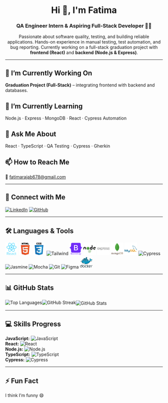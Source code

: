 <h1 align="center">Hi 👋, I'm Fatima</h1>
<h3 align="center">QA Engineer Intern & Aspiring Full-Stack Developer 👩‍💻</h3>
<p align="center">
Passionate about software quality, testing, and building reliable applications. Hands-on experience in manual testing, test automation, and bug reporting. Currently working on a full-stack graduation project with <b>frontend (React)</b> and <b>backend (Node.js & Express)</b>.
</p>

---

## 🔭 I’m Currently Working On
**Graduation Project (Full-Stack)** – integrating frontend with backend and databases.  

## 🌱 I’m Currently Learning
Node.js · Express · MongoDB · React · Cypress Automation  

## 💬 Ask Me About
React · TypeScript · QA Testing · Cypress · Gherkin  

## 📫 How to Reach Me
📧 fatimarajab678@gmail.com  

---

## 🤝 Connect with Me
<p align="left">
<a href="https://linkedin.com/in/fatima-rajab-497972275" target="_blank"><img align="center" src="https://raw.githubusercontent.com/rahuldkjain/github-profile-readme-generator/master/src/images/icons/Social/linked-in-alt.svg" alt="LinkedIn" height="30" width="40" /></a>
<a href="https://github.com/fatimarajab12" target="_blank"><img align="center" src="https://raw.githubusercontent.com/rahuldkjain/github-profile-readme-generator/master/src/images/icons/Social/github.svg" alt="GitHub" height="30" width="40" /></a>
</p>

---

## 🛠 Languages & Tools
<p align="left">
<!-- Frontend -->
<img src="https://raw.githubusercontent.com/devicons/devicon/master/icons/react/react-original-wordmark.svg" alt="React" width="40" height="40"/>
<img src="https://raw.githubusercontent.com/devicons/devicon/master/icons/html5/html5-original-wordmark.svg" alt="HTML5" width="40" height="40"/>
<img src="https://raw.githubusercontent.com/devicons/devicon/master/icons/css3/css3-original-wordmark.svg" alt="CSS3" width="40" height="40"/>
<img src="https://www.vectorlogo.zone/logos/tailwindcss/tailwindcss-icon.svg" alt="Tailwind" width="40" height="40"/>
<img src="https://raw.githubusercontent.com/devicons/devicon/master/icons/bootstrap/bootstrap-plain-wordmark.svg" alt="Bootstrap" width="40" height="40"/>

<!-- Backend -->
<img src="https://raw.githubusercontent.com/devicons/devicon/master/icons/nodejs/nodejs-original-wordmark.svg" alt="Node.js" width="40" height="40"/>
<img src="https://raw.githubusercontent.com/devicons/devicon/master/icons/express/express-original-wordmark.svg" alt="Express" width="40" height="40"/>
<img src="https://raw.githubusercontent.com/devicons/devicon/master/icons/mongodb/mongodb-original-wordmark.svg" alt="MongoDB" width="40" height="40"/>
<img src="https://raw.githubusercontent.com/devicons/devicon/master/icons/mysql/mysql-original-wordmark.svg" alt="MySQL" width="40" height="40"/>

<!-- QA / Testing -->
<img src="https://raw.githubusercontent.com/simple-icons/simple-icons/6e46ec1fc23b60c8fd0d2f2ff46db82e16dbd75f/icons/cypress.svg" alt="Cypress" width="40" height="40"/>
<img src="https://www.vectorlogo.zone/logos/jasmine/jasmine-icon.svg" alt="Jasmine" width="40" height="40"/>
<img src="https://www.vectorlogo.zone/logos/mochajs/mochajs-icon.svg" alt="Mocha" width="40" height="40"/>

<!-- Tools -->
<img src="https://www.vectorlogo.zone/logos/git-scm/git-scm-icon.svg" alt="Git" width="40" height="40"/>
<img src="https://www.vectorlogo.zone/logos/figma/figma-icon.svg" alt="Figma" width="40" height="40"/>
<img src="https://raw.githubusercontent.com/devicons/devicon/master/icons/docker/docker-original-wordmark.svg" alt="Docker" width="40" height="40"/>
</p>

---

## 📊 GitHub Stats
<p>
<img align="left" src="https://github-readme-stats.vercel.app/api/top-langs?username=fatimarajab12&show_icons=true&locale=en&layout=compact" alt="Top Languages" />
<img align="center" src="https://github-readme-stats.vercel.app/api?username=fatimarajab12&show_icons=true&locale=en" alt="GitHub Stats" />
<img align="left" src="https://github-readme-streak-stats.herokuapp.com/?user=fatimarajab12&theme=tokyonight" alt="GitHub Streak" />
</p>

---

## 💻 Skills Progress
<p>
<strong>JavaScript:</strong> 
<img src="https://img.shields.io/badge/JavaScript-90%25-green" alt="JavaScript" />
<br>
<strong>React:</strong> 
<img src="https://img.shields.io/badge/React-85%25-blue" alt="React" />
<br>
<strong>Node.js:</strong> 
<img src="https://img.shields.io/badge/Node.js-80%25-brightgreen" alt="Node.js" />
<br>
<strong>TypeScript:</strong> 
<img src="https://img.shields.io/badge/TypeScript-70%25-blue" alt="TypeScript" />
<br>
<strong>Cypress:</strong> 
<img src="https://img.shields.io/badge/Cypress-75%25-red" alt="Cypress" />
</p>

---

## ⚡ Fun Fact
I think I’m funny 😄
